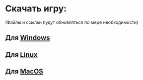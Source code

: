 # Скачать игру:
(Файлы и ссылки будут обновляться по мере необходимости)

## Для [Windows](https://disk.yandex.ru/d/IxsV-ws8-QePZQ)
## Для [Linux](https://disk.yandex.ru/d/lvBj74UVdd8zVw)
## Для [MacOS](https://disk.yandex.ru/d/WEyQWXfcrInkog)
